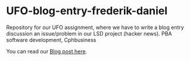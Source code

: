 # UFO-blog-entry-frederik-daniel
Repository for our UFO assignment, where we have to write a blog entry discussion an issue/problem in our LSD project (hacker news). PBA software development, Cphbusiness

You can read our [Blog post here](https://github.com/gode-ting/UFO-blog-entry-frederik-daniel/blob/master/BlogEntry.md).
